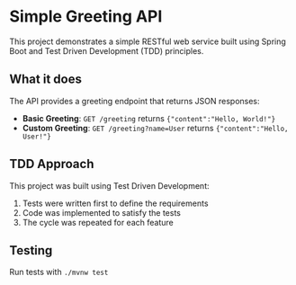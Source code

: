# Simple Greeting API

This project demonstrates a simple RESTful web service built using Spring Boot and Test Driven Development (TDD) principles.

## What it does

The API provides a greeting endpoint that returns JSON responses:

- **Basic Greeting**: `GET /greeting` returns `{"content":"Hello, World!"}`
- **Custom Greeting**: `GET /greeting?name=User` returns `{"content":"Hello, User!"}`

## TDD Approach

This project was built using Test Driven Development:
1. Tests were written first to define the requirements
2. Code was implemented to satisfy the tests
3. The cycle was repeated for each feature

## Testing

Run tests with `./mvnw test`
